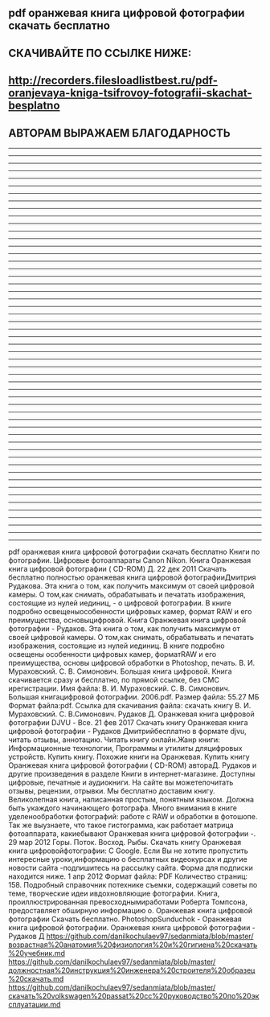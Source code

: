 pdf оранжевая книга цифровой фотографии скачать бесплатно
--------------------------------------------------
СКАЧИВАЙТЕ ПО ССЫЛКЕ НИЖЕ:
--------------------------------------------------
http://recorders.filesloadlistbest.ru/pdf-oranjevaya-kniga-tsifrovoy-fotografii-skachat-besplatno
--------------------------------------------------
АВТОРАМ ВЫРАЖАЕМ БЛАГОДАРНОСТЬ
--------------------------------------------------
--------------------------------------------------
--------------------------------------------------
--------------------------------------------------
--------------------------------------------------
--------------------------------------------------
--------------------------------------------------
--------------------------------------------------
--------------------------------------------------
--------------------------------------------------
--------------------------------------------------
--------------------------------------------------
--------------------------------------------------
--------------------------------------------------
--------------------------------------------------
--------------------------------------------------
--------------------------------------------------
--------------------------------------------------
--------------------------------------------------
--------------------------------------------------
--------------------------------------------------
--------------------------------------------------
--------------------------------------------------
--------------------------------------------------
--------------------------------------------------
--------------------------------------------------
--------------------------------------------------
--------------------------------------------------
--------------------------------------------------
--------------------------------------------------
--------------------------------------------------
--------------------------------------------------
--------------------------------------------------
--------------------------------------------------
--------------------------------------------------
--------------------------------------------------
--------------------------------------------------
--------------------------------------------------
--------------------------------------------------
--------------------------------------------------
--------------------------------------------------
--------------------------------------------------
--------------------------------------------------
--------------------------------------------------
--------------------------------------------------
--------------------------------------------------
--------------------------------------------------
--------------------------------------------------
--------------------------------------------------
--------------------------------------------------
--------------------------------------------------
--------------------------------------------------
--------------------------------------------------
--------------------------------------------------
pdf оранжевая книга цифровой фотографии скачать бесплатно Книги по фотографии.  Цифровые фотоаппараты Canon Nikon. Книга Оранжевая книга цифровой фотографии ( CD-ROM) Д. 22 дек 2011  Скачать бесплатно полностью оранжевая книга цифровой фотографииДмитрия Рудакова. Эта книга о том, как получить максимум от своей цифровой камеры. О том,как снимать, обрабатывать и печатать изображения, состоящие из нулей иединиц, - о цифровой фотографии. В книге подробно освещеныособенности цифровых камер, формат RAW и его преимущества, основыцифровой. Книга Оранжевая книга цифровой фотографии - Рудаков. Эта книга о том, как получить максимум от своей цифровой камеры. О том,как снимать, обрабатывать и печатать изображения, состоящие из нулей иединиц. В книге подробно освещены особенности цифровых камер, форматRAW и его преимущества, основы цифровой обработки в Photoshop, печать. В. И. Мураховский. С. В. Симонович. Большая книга цифровой. Книга скачивается сразу и бесплатно, по прямой ссылке, без СМС ирегистрации. Имя файла: В. И. Мураховский. С. В. Симонович. Большая книгацифровой фотографии. 2006.pdf. Размер файла: 55.27 МБ Формат файла:pdf. Ссылка для скачивания файла: скачать книгу В. И. Мураховский. С. В.Симонович. Рудаков Д. Оранжевая книга цифровой фотографии DJVU - Все. 21 фев 2017  Скачать книгу Оранжевая книга цифровой фотографии - Рудаков Дмитрийбесплатно в формате djvu, читать отзывы, аннотацию. Читать книгу онлайн.Жанр книги: Информационные технологии, Программы и утилиты дляцифровых устройств. Купить книгу. Похожие книги на Оранжевая. Купить книгу Оранжевая книга цифровой фотографии ( CD-ROM) автораД. Рудаков и другие произведения в разделе Книги в интернет-магазине. Доступны цифровые, печатные и аудиокниги. На сайте вы можетепочитать отзывы, рецензии, отрывки. Мы бесплатно доставим книгу. Великолепная книга, написанная простым, понятным языком. Должна быть укаждого начинающего фотографа. Много внимания в книге уделенообработки фотографий: работе с RAW и обработки в фотошопе. Так же выузнаете, что такое гистограмма, как работает матрица фотоаппарата, какиебывают
Оранжевая книга цифровой фотографии -. 29 мар 2012  Горы. Поток. Восход. Рыбы. Скачать книгу Оранжевая книга цифровойфотографии: С Google. Если Вы не хотите пропустить интересные уроки,информацию о бесплатных видеокурсах и другие новости сайта -подпишитесь на рассылку сайта. Форма для подписки находится ниже. 1 апр 2012  Формат файла: PDF Количество страниц: 158. Подробный справочник потехнике съемки, содержащий советы по теме, творческие идеи ивдохновляющие фотографии. Книга, проиллюстрированная превосходнымиработами Роберта Томпсона, предоставляет обширную информацию о. Оранжевая книга цифровой фотографии Скачать бесплатно. PhotoshopSunduchok - Оранжевая книга цифровой фотографии. Оранжевая книга цифровой фотографии - Рудаков Д
https://github.com/danilkochulaev97/sedanmiata/blob/master/возрастная%20анатомия%20физиология%20и%20гигиена%20скачать%20учебник.md
https://github.com/danilkochulaev97/sedanmiata/blob/master/должностная%20инструкция%20инженера%20строителя%20образец%20скачать.md
https://github.com/danilkochulaev97/sedanmiata/blob/master/скачать%20volkswagen%20passat%20cc%20руководство%20по%20эксплуатации.md